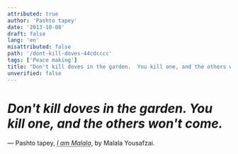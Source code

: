 ```yaml
---
attributed: true
author: 'Pashto tapey'
date: '2013-10-08'
draft: false
lang: 'en'
misattributed: false
path: '/dont-kill-doves-44cdcccc'
tags: ['Peace making']
title: "Don't kill doves in the garden.  You kill one, and the others won't come."
unverified: false
---
```


# *Don't kill doves in the garden.  You kill one, and the others won't come.*
&mdash; Pashto tapey, <cite><abbr title="ISBN-13: 9780297870913">I am Malala</abbr></cite>, by Malala Yousafzai.
